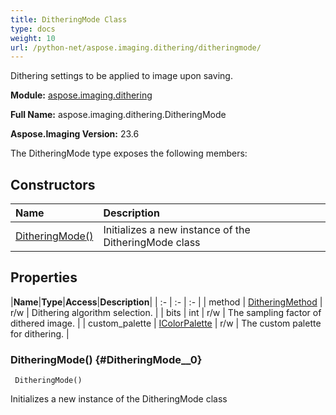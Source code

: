 ```yaml
---
title: DitheringMode Class
type: docs
weight: 10
url: /python-net/aspose.imaging.dithering/ditheringmode/
---
```


Dithering settings to be applied to image upon saving.

**Module:** [aspose.imaging.dithering](/imaging/python-net/aspose.imaging.dithering/)

**Full Name:** aspose.imaging.dithering.DitheringMode

**Aspose.Imaging Version:** 23.6

The DitheringMode type exposes the following members:
## **Constructors**
|**Name**|**Description**|
| :- | :- |
| [DitheringMode()](#DitheringMode__0) | Initializes a new instance of the DitheringMode class |
## **Properties**
|**Name**|**Type**|**Access**|**Description**|
| :- | :- | :- |
| method | [DitheringMethod](/imaging/python-net/aspose.imaging/ditheringmethod) | r/w | Dithering algorithm selection. |
| bits | int | r/w | The sampling factor of dithered image. |
| custom_palette | [IColorPalette](/imaging/python-net/aspose.imaging/icolorpalette) | r/w | The custom palette for dithering. |

### DitheringMode() {#DitheringMode__0}


```
 DitheringMode() 
```

Initializes a new instance of the DitheringMode class

